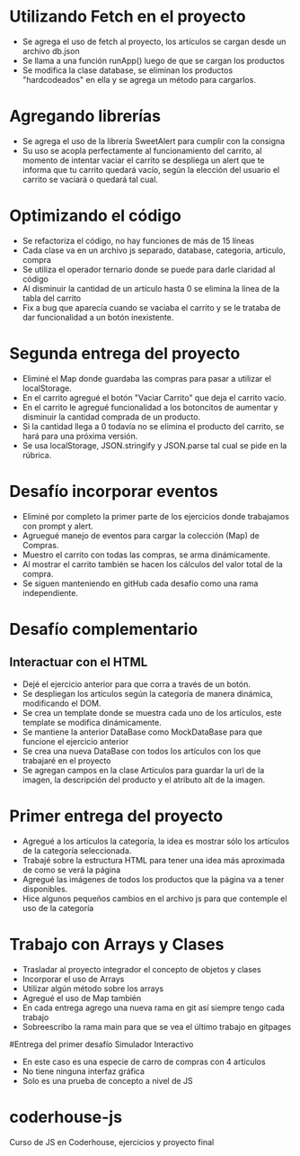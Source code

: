 # Utilizando Fetch en el proyecto

- Se agrega el uso de fetch al proyecto, los artículos se cargan desde un archivo db.json
- Se llama a una función runApp() luego de que se cargan los productos
- Se modifica la clase database, se eliminan los productos "hardcodeados" en ella y se agrega un método para cargarlos.

# Agregando librerías

- Se agrega el uso de la librería SweetAlert para cumplir con la consigna
- Su uso se acopla perfectamente al funcionamiento del carrito, al momento de intentar vaciar el carrito se despliega un alert que te informa que tu carrito quedará vacío, según la elección del usuario el carrito se vaciará o quedará tal cual.

# Optimizando el código

- Se refactoriza el código, no hay funciones de más de 15 líneas
- Cada clase va en un archivo js separado, database, categoria, articulo, compra
- Se utiliza el operador ternario donde se puede para darle claridad al código
- Al disminuir la cantidad de un artículo hasta 0 se elimina la línea de la tabla del carrito
- Fix a bug que aparecía cuando se vaciaba el carrito y se le trataba de dar funcionalidad a un botón inexistente.

# Segunda entrega del proyecto

- Eliminé el Map donde guardaba las compras para pasar a utilizar el localStorage.
- En el carrito agregué el botón "Vaciar Carrito" que deja el carrito vacío.
- En el carrito le agregué funcionalidad a los botoncitos de aumentar y disminuir la cantidad comprada de un producto.
- Si la cantidad llega a 0 todavía no se elimina el producto del carrito, se hará para una próxima versión.
- Se usa localStorage, JSON.stringify y JSON.parse tal cual se pide en la rúbrica.

# Desafío incorporar eventos

- Eliminé por completo la primer parte de los ejercicios donde trabajamos con prompt y alert.
- Agruegué manejo de eventos para cargar la colección (Map) de Compras.
- Muestro el carrito con todas las compras, se arma dinámicamente.
- Al mostrar el carrito también se hacen los cálculos del valor total de la compra.
- Se siguen manteniendo en gitHub cada desafío como una rama independiente.

# Desafío complementario

## Interactuar con el HTML

- Dejé el ejercicio anterior para que corra a través de un botón.
- Se despliegan los artículos según la categoría de manera dinámica, modificando el DOM.
- Se crea un template donde se muestra cada uno de los artículos, este template se modifica dinámicamente.
- Se mantiene la anterior DataBase como MockDataBase para que funcione el ejercicio anterior
- Se crea una nueva DataBase con todos los artículos con los que trabajaré en el proyecto
- Se agregan campos en la clase Artículos para guardar la url de la imagen, la descripción del producto y el atributo alt de la imagen.

# Primer entrega del proyecto

- Agregué a los artículos la categoría, la idea es mostrar sólo los artículos de la categoría seleccionada.
- Trabajé sobre la estructura HTML para tener una idea más aproximada de como se verá la página
- Agregué las imágenes de todos los productos que la página va a tener disponibles.
- Hice algunos pequeños cambios en el archivo js para que contemple el uso de la categoría

# Trabajo con Arrays y Clases

- Trasladar al proyecto integrador el concepto de objetos y clases
- Incorporar el uso de Arrays
- Utilizar algún método sobre los arrays
- Agregué el uso de Map también
- En cada entrega agrego una nueva rama en git así siempre tengo cada trabajo
- Sobreescribo la rama main para que se vea el último trabajo en gitpages

#Entrega del primer desafío
Simulador Interactivo

- En este caso es una especie de carro de compras con 4 artículos
- No tiene ninguna interfaz gráfica
- Solo es una prueba de concepto a nivel de JS

# coderhouse-js

Curso de JS en Coderhouse, ejercicios y proyecto final
